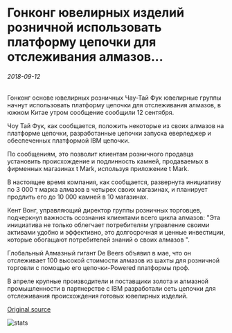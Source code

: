 # Гонконг ювелирных изделий розничной использовать платформу цепочки для отслеживания алмазов...

###### 2018-09-12

Гонконг основе ювелирных розничных Чау-Тай Фук ювелирные группы начнут использовать платформу цепочки для отслеживания алмазов, в южном Китае утром сообщение сообщили 12 сентября.

Чоу Тай Фук, как сообщается, положить некоторые из своих алмазов на платформе цепочки, разработанные цепочки запуска еверледжер и обеспеченных платформой IBM цепочки.

По сообщениям, это позволит клиентам розничного продавца установить происхождение и подлинность камней, продаваемых в фирменных магазинах t Mark, используя приложение t Mark.

В настоящее время компания, как сообщается, развернута инициативу по 3 000 т марка алмазов в четырех своих магазинах, и планирует продлить его до 10 000 камней в 10 магазинах.

Кент Вонг, управляющий директор группы розничных торговцев, подчеркнул важность осознания клиентами всего цикла алмазов: "Эта инициатива не только облегчает потребителям управление своими активами удобно и эффективно, это долгосрочная и ценные инвестиции, которые обогащают потребителей знаний о своих алмазов ".

Глобальный Алмазный гигант De Beers объявил в мае, что он отслеживает 100 высокой стоимости алмазов из шахты для розничной торговли с помощью его цепочки-Powered платформы проф.

В апреле крупные производители и поставщики золота и алмазной промышленности в партнерстве с IBM разработали сеть цепочки для отслеживания происхождения готовых ювелирных изделий.

[Original source](https://cointelegraph.com/news/hong-kong-jewelry-retailer-to-use-blockchain-platform-for-tracking-diamonds)

![stats](https://c.statcounter.com/11760860/0/a89fa40b/1/ "stats")